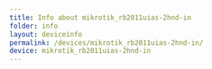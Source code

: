 ```yaml
---
title: Info about mikrotik_rb2011uias-2hnd-in
folder: info
layout: deviceinfo
permalink: /devices/mikrotik_rb2011uias-2hnd-in/
device: mikrotik_rb2011uias-2hnd-in
---
```


